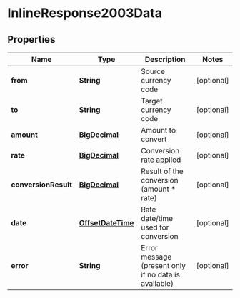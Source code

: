 # InlineResponse2003Data

## Properties
Name | Type | Description | Notes
------------ | ------------- | ------------- | -------------
**from** | **String** | Source currency code |  [optional]
**to** | **String** | Target currency code |  [optional]
**amount** | [**BigDecimal**](BigDecimal.md) | Amount to convert |  [optional]
**rate** | [**BigDecimal**](BigDecimal.md) | Conversion rate applied |  [optional]
**conversionResult** | [**BigDecimal**](BigDecimal.md) | Result of the conversion (amount * rate) |  [optional]
**date** | [**OffsetDateTime**](OffsetDateTime.md) | Rate date/time used for conversion |  [optional]
**error** | **String** | Error message (present only if no data is available) |  [optional]
